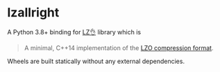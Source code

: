 # lzallright

A Python 3.8+ binding for [LZ👌](https://github.com/jackoalan/lzokay) library which is

> A minimal, C++14 implementation of the
> [LZO compression format](http://www.oberhumer.com/opensource/lzo/).

Wheels are built statically without any external dependencies.
